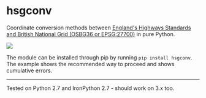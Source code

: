 # hsgconv
Coordinate conversion methods between [England's Highways Standards and British National Grid (OSBG36 or EPSG:27700)][1] in pure Python.

![][hestandardgrids]

The module can be installed through pip by running ```pip install hsgconv```. The example shows the recommended way to proceed and shows  cumulative errors.

___

Tested on Python 2.7 and IronPython 2.7 - should work on 3.x too.

[1]: http://www.standardsforhighways.co.uk/ha/standards/ians/pdfs/ian99.pdf "Standards for Highways"
[hestandardgrids]: https://github.com/ccampanile/hsgconv/raw/master/examples/localgrids.PNG
